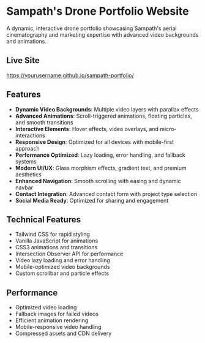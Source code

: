 # Sampath's Drone Portfolio Website

A dynamic, interactive drone portfolio showcasing Sampath's aerial cinematography and marketing expertise with advanced video backgrounds and animations.

## Live Site

https://yourusername.github.io/sampath-portfolio/

## Features

- **Dynamic Video Backgrounds**: Multiple video layers with parallax effects
- **Advanced Animations**: Scroll-triggered animations, floating particles, and smooth transitions
- **Interactive Elements**: Hover effects, video overlays, and micro-interactions
- **Responsive Design**: Optimized for all devices with mobile-first approach
- **Performance Optimized**: Lazy loading, error handling, and fallback systems
- **Modern UI/UX**: Glass morphism effects, gradient text, and premium aesthetics
- **Enhanced Navigation**: Smooth scrolling with easing and dynamic navbar
- **Contact Integration**: Advanced contact form with project type selection
- **Social Media Ready**: Optimized for sharing and engagement

## Technical Features

- Tailwind CSS for rapid styling
- Vanilla JavaScript for animations
- CSS3 animations and transitions
- Intersection Observer API for performance
- Video lazy loading and error handling
- Mobile-optimized video backgrounds
- Custom scrollbar and particle effects

## Performance

- Optimized video loading
- Fallback images for failed videos
- Efficient animation rendering
- Mobile-responsive video handling
- Compressed assets and CDN delivery
